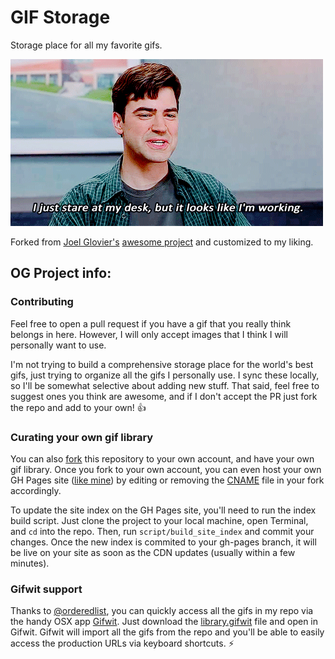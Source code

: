 # GIF Storage

Storage place for all my favorite gifs.

![looks like im working](gifs/office-space/looks-like-im-working.gif)

Forked from [Joel Glovier's](https://github.com/jglovier/) [awesome project](https://github.com/jglovier/gifs) and customized to my liking. 



## OG Project info:

### Contributing

Feel free to open a pull request if you have a gif that you really think belongs in here. However, I will only accept images that I think I will personally want to use.

I'm not trying to build a comprehensive storage place for the world's best gifs, just trying to organize all the gifs I personally use. I sync these locally, so I'll be somewhat selective about adding new stuff. That said, feel free to suggest ones you think are awesome, and if I don't accept the PR just fork the repo and add to your own! :thumbsup:

### Curating your own gif library

You can also [fork](https://github.com/jglovier/gifs/fork) this repository to your own account, and have your own gif library. Once you fork to your own account, you can even host your own GH Pages site ([like mine](http://gifs.joelglovier.com/)) by editing or removing the [CNAME](https://github.com/jglovier/gifs/blob/gh-pages/CNAME) file in your fork accordingly.

To update the site index on the GH Pages site, you'll need to run the index build script. Just clone the project to your local machine, open Terminal, and `cd` into the repo. Then, run `script/build_site_index` and commit your changes. Once the new index is commited to your gh-pages branch, it will be live on your site as soon as the CDN updates (usually within a few minutes).


### Gifwit support

Thanks to [@orderedlist](http://github.com/orderedlist), you can quickly access all the gifs in my repo via the handy OSX app [Gifwit](http://gifwit.com/). Just download the [library.gifwit](http://gifs.joelglovier.com/library.gifwit ) file and open in Gifwit. Gifwit will import all the gifs from the repo and you'll be able to easily access the production URLs via keyboard shortcuts. :zap:

